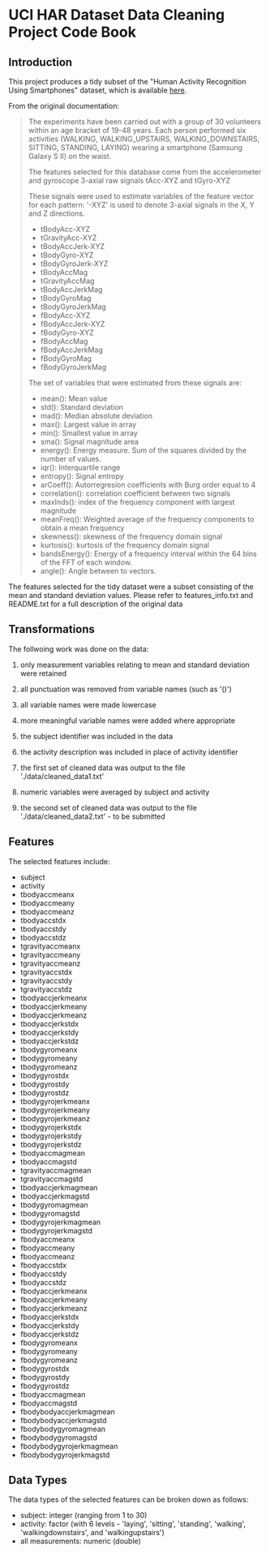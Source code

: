 # UCI HAR Dataset Data Cleaning Project Code Book 



## Introduction

This project produces a tidy subset of the "Human Activity Recognition Using Smartphones"
dataset, which is available 
[here](http://archive.ics.uci.edu/ml/datasets/Human+Activity+Recognition+Using+Smartphones).

From the original documentation:

> The experiments have been carried out with a group of 30 volunteers 
> within an age bracket of 19-48 years. Each person performed six activities 
> (WALKING, WALKING_UPSTAIRS, WALKING_DOWNSTAIRS, SITTING, STANDING, LAYING) 
> wearing a smartphone (Samsung Galaxy S II) on the waist. 
>
> The features selected for this database come from the 
> accelerometer and gyroscope 3-axial raw signals tAcc-XYZ and tGyro-XYZ
>
> These signals were used to estimate variables of the feature vector for 
> each pattern: '-XYZ' is used to denote 3-axial signals in the X, Y and 
> Z directions.
>
> - tBodyAcc-XYZ
> - tGravityAcc-XYZ
> - tBodyAccJerk-XYZ
> - tBodyGyro-XYZ
> - tBodyGyroJerk-XYZ
> - tBodyAccMag
> - tGravityAccMag
> - tBodyAccJerkMag
> - tBodyGyroMag
> - tBodyGyroJerkMag
> - fBodyAcc-XYZ
> - fBodyAccJerk-XYZ
> - fBodyGyro-XYZ
> - fBodyAccMag
> - fBodyAccJerkMag
> - fBodyGyroMag
> - fBodyGyroJerkMag
> 
> The set of variables that were estimated from these signals are: 
> 
> - mean(): Mean value
> - std(): Standard deviation
> - mad(): Median absolute deviation 
> - max(): Largest value in array
> - min(): Smallest value in array
> - sma(): Signal magnitude area
> - energy(): Energy measure. Sum of the squares divided by the number of values. 
> - iqr(): Interquartile range 
> - entropy(): Signal entropy
> - arCoeff(): Autorregresion coefficients with Burg order equal to 4
> - correlation(): correlation coefficient between two signals
> - maxInds(): index of the frequency component with largest magnitude
> - meanFreq(): Weighted average of the frequency components to obtain a mean frequency
> - skewness(): skewness of the frequency domain signal 
> - kurtosis(): kurtosis of the frequency domain signal 
> - bandsEnergy(): Energy of a frequency interval within the 64 bins of the FFT of each window.
> - angle(): Angle between to vectors.

The features selected for the tidy dataset were a subset consisting of the mean and standard 
deviation values. Please refer to features_info.txt and README.txt for a full description of 
the original data



## Transformations

The follwoing work was done on the data:

1. only measurement variables relating to mean and standard deviation were retained

2. all punctuation was removed from variable names (such as '()')

3. all variable names were made lowercase

4. more meaningful variable names were added where appropriate

5. the subject identifier was included in the data

6. the activity description was included in place of activity identifier

7. the first set of cleaned data was output to the file './data/cleaned_data1.txt'

8. numeric variables were averaged by subject and activity

9. the second set of cleaned data was output to the file './data/cleaned_data2.txt' - to be submitted


## Features

The selected features include:

- subject
- activity
- tbodyaccmeanx
- tbodyaccmeany
- tbodyaccmeanz
- tbodyaccstdx
- tbodyaccstdy
- tbodyaccstdz
- tgravityaccmeanx
- tgravityaccmeany
- tgravityaccmeanz
- tgravityaccstdx
- tgravityaccstdy
- tgravityaccstdz
- tbodyaccjerkmeanx
- tbodyaccjerkmeany
- tbodyaccjerkmeanz
- tbodyaccjerkstdx
- tbodyaccjerkstdy
- tbodyaccjerkstdz
- tbodygyromeanx
- tbodygyromeany
- tbodygyromeanz
- tbodygyrostdx
- tbodygyrostdy
- tbodygyrostdz
- tbodygyrojerkmeanx
- tbodygyrojerkmeany
- tbodygyrojerkmeanz
- tbodygyrojerkstdx
- tbodygyrojerkstdy
- tbodygyrojerkstdz
- tbodyaccmagmean
- tbodyaccmagstd
- tgravityaccmagmean
- tgravityaccmagstd
- tbodyaccjerkmagmean
- tbodyaccjerkmagstd
- tbodygyromagmean
- tbodygyromagstd
- tbodygyrojerkmagmean
- tbodygyrojerkmagstd
- fbodyaccmeanx
- fbodyaccmeany
- fbodyaccmeanz
- fbodyaccstdx
- fbodyaccstdy
- fbodyaccstdz
- fbodyaccjerkmeanx
- fbodyaccjerkmeany
- fbodyaccjerkmeanz
- fbodyaccjerkstdx
- fbodyaccjerkstdy
- fbodyaccjerkstdz
- fbodygyromeanx
- fbodygyromeany
- fbodygyromeanz
- fbodygyrostdx
- fbodygyrostdy
- fbodygyrostdz
- fbodyaccmagmean
- fbodyaccmagstd
- fbodybodyaccjerkmagmean
- fbodybodyaccjerkmagstd
- fbodybodygyromagmean
- fbodybodygyromagstd
- fbodybodygyrojerkmagmean
- fbodybodygyrojerkmagstd


## Data Types

The data types of the selected features can be broken down as follows:

- subject: integer (ranging from 1 to 30)
- activity: factor (with 6 levels - 'laying', 'sitting', 'standing', 'walking', 'walkingdownstairs', and 'walkingupstairs')
- all measurements: numeric (double)

